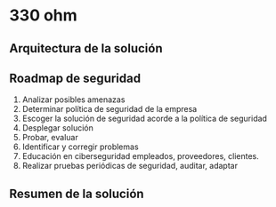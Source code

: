# 330 ohm

## Arquitectura de la solución

## Roadmap de seguridad

1. Analizar posibles amenazas
2. Determinar política de seguridad de la empresa
3. Escoger la solución de seguridad acorde a la política de seguridad
4. Desplegar solución
5. Probar, evaluar
6. Identificar y corregir problemas
7. Educación en ciberseguridad empleados, proveedores, clientes.
8. Realizar pruebas periódicas de seguridad, auditar, adaptar

## Resumen de la solución